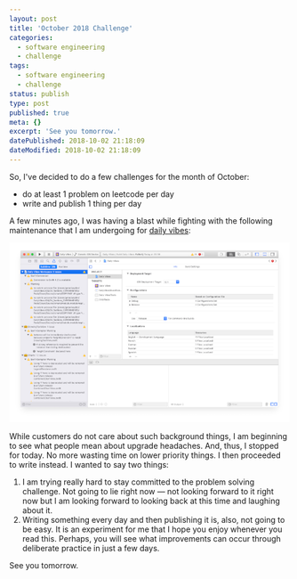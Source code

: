 ```yaml
---
layout: post
title: 'October 2018 Challenge'
categories:
  - software engineering
  - challenge
tags:
  - software engineering
  - challenge
status: publish
type: post
published: true
meta: {}
excerpt: 'See you tomorrow.'
datePublished: 2018-10-02 21:18:09
dateModified: 2018-10-02 21:18:09
---
```


So, I've decided to do a few challenges for the month of October:

- do at least 1 problem on leetcode per day
- write and publish 1 thing per day

A few minutes ago, I was having a blast while fighting with the following maintenance that I am undergoing for [daily vibes](https://dailyvibes.ca):

![Xcode decided to not play along](/assets/images/2018-10-02/xcode-battles.png)

While customers do not care about such background things, I am beginning to see what people mean about upgrade headaches. And, thus, I stopped for today. No more wasting time on lower priority things. I then proceeded to write instead. I wanted to say two things:

1. I am trying really hard to stay committed to the problem solving challenge. Not going to lie right now &mdash; not looking forward to it right now but I am looking forward to looking back at this time and laughing about it.
2. Writing something every day and then publishing it is, also, not going to be easy. It is an experiment for me that I hope you enjoy whenever you read this. Perhaps, you will see what improvements can occur through deliberate practice in just a few days.

See you tomorrow.
